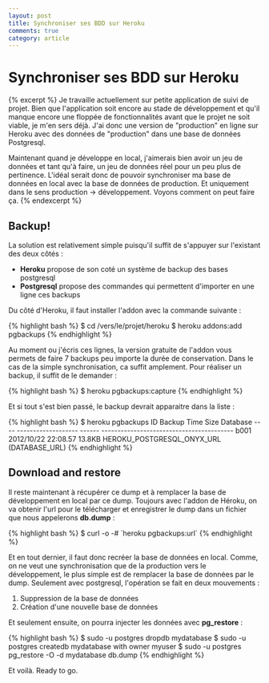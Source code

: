 ```yaml
---
layout: post
title: Synchroniser ses BDD sur Heroku
comments: true
category: article 
---
```


# Synchroniser ses BDD sur Heroku

{% excerpt %}
Je travaille actuellement sur petite application de suivi de projet. Bien que l'application soit encore au stade de développement et qu'il manque encore une floppée de fonctionnalités avant que le projet ne soit viable, je m'en sers déjà. J'ai donc une version de "production" en ligne sur Heroku avec des données de "production" dans une base de données Postgresql. 

Maintenant quand je développe en local, j'aimerais bien avoir un jeu de données et tant qu'à faire, un jeu de données réel pour un peu plus de pertinence. L'idéal serait donc de pouvoir synchroniser ma base de données en local avec la base de données de production. Et uniquement dans le sens production -> développement. Voyons comment on peut faire ça. 
{% endexcerpt %}


## Backup!

La solution est relativement simple puisqu'il suffit de s'appuyer sur l'existant des deux côtés : 

* **Heroku** propose de son coté  un système de backup des bases postgresql
* **Postgresql** propose des commandes qui permettent d'importer en une ligne ces backups

Du côté d'Heroku, il faut installer l'addon avec la commande suivante : 

<div class="syntax">
{% highlight bash %}
$ cd /vers/le/projet/heroku
$ heroku addons:add pgbackups
{% endhighlight %}
</div>

Au moment ou j'écris ces lignes, la version gratuite de l'addon vous permets de faire 7 backups peu importe la durée de conservation. Dans le cas de la simple synchronisation, ca suffit amplement. Pour réaliser un backup, il suffit de le demander : 

<div class="syntax">
{% highlight bash %}
$ heroku pgbackups:capture
{% endhighlight %}
</div>

Et si tout s'est bien passé, le backup devrait apparaitre dans la liste : 

<div class="syntax">
{% highlight bash %}
$ heroku pgbackups
ID    Backup Time          Size    Database
----  -------------------  ------  -----------------------------------------
b001  2012/10/22 22:08.57  13.8KB  HEROKU_POSTGRESQL_ONYX_URL (DATABASE_URL)
{% endhighlight %}
</div>


## Download and restore

Il reste maintenant à récupérer ce dump et à remplacer la base de développement en local par ce dump. Toujours avec l'addon de Héroku, on va obtenir l'url pour le télécharger et enregistrer le dump dans un fichier que nous appelerons **db.dump** :

<div class="syntax">
{% highlight bash %}
$ curl -o -# `heroku pgbackups:url`
{% endhighlight %}
</div>

Et en tout dernier, il faut donc recréer la base de données en local. Comme, on ne veut une synchronisation que de la production vers le développement, le plus simple est de remplacer la base de données par le dump. Seulement avec postgresql, l'opération se fait en deux mouvements : 

1. Suppression de la base de données 
2. Création d'une nouvelle base de données

Et seulement ensuite, on pourra injecter les données avec **pg_restore** :

<div class="syntax">
{% highlight bash %}
$ sudo -u postgres dropdb mydatabase
$ sudo -u postgres createdb mydatabase with owner myuser
$ sudo -u postgres pg_restore -O -d mydatabase db.dump
{% endhighlight %}
</div>

Et voilà. Ready to go.